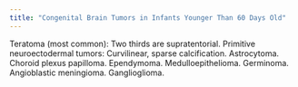 ```yaml
---
title: "Congenital Brain Tumors in Infants Younger Than 60 Days Old"
---
```

Teratoma (most common): Two thirds are supratentorial. Primitive neuroectodermal tumors: Curvilinear, sparse calcification. Astrocytoma. Choroid plexus papilloma. Ependymoma. Medulloepithelioma. Germinoma. Angioblastic meningioma. Ganglioglioma.

